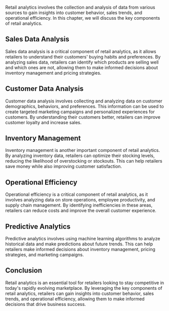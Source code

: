 
Retail analytics involves the collection and analysis of data from various sources to gain insights into customer behavior, sales trends, and operational efficiency. In this chapter, we will discuss the key components of retail analytics.

Sales Data Analysis
-------------------

Sales data analysis is a critical component of retail analytics, as it allows retailers to understand their customers' buying habits and preferences. By analyzing sales data, retailers can identify which products are selling well and which ones are not, allowing them to make informed decisions about inventory management and pricing strategies.

Customer Data Analysis
----------------------

Customer data analysis involves collecting and analyzing data on customer demographics, behaviors, and preferences. This information can be used to create targeted marketing campaigns and personalized experiences for customers. By understanding their customers better, retailers can improve customer loyalty and increase sales.

Inventory Management
--------------------

Inventory management is another important component of retail analytics. By analyzing inventory data, retailers can optimize their stocking levels, reducing the likelihood of overstocking or stockouts. This can help retailers save money while also improving customer satisfaction.

Operational Efficiency
----------------------

Operational efficiency is a critical component of retail analytics, as it involves analyzing data on store operations, employee productivity, and supply chain management. By identifying inefficiencies in these areas, retailers can reduce costs and improve the overall customer experience.

Predictive Analytics
--------------------

Predictive analytics involves using machine learning algorithms to analyze historical data and make predictions about future trends. This can help retailers make informed decisions about inventory management, pricing strategies, and marketing campaigns.

Conclusion
----------

Retail analytics is an essential tool for retailers looking to stay competitive in today's rapidly evolving marketplace. By leveraging the key components of retail analytics, retailers can gain insights into customer behavior, sales trends, and operational efficiency, allowing them to make informed decisions that drive business success.
